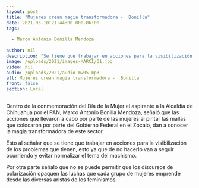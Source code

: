 ```yaml
---
layout: post
title: "Mujeres crean magia transformadora -  Bonilla"
date: 2021-03-10T21:44:00.000-06:00
tags:
  
  - Marco Antonio Bonilla Mendoza
  
author: nil
description: "Se tiene que trabajar en acciones para la visibilización de los problemas."
image: /uploads/2021/images-MARCI¿O1.jpg
video: nil
audio: /uploads/2021/audio-mw05.mp3
alt: Mujeres crean magia transformadora -  Bonilla
front: false
section: Local
---
```


Dentro de la conmemoración del Día de la Mujer el aspirante a la Alcaldía de Chihuahua por el PAN, Marco Antonio Bonilla Mendoza, señaló que las acciones que llevaron a cabo por parte de las mujeres al pintar las mallas que colocaron por parte del Gobierno Federal en el Zocalo, dan a conocer la magia transformadora de este sector.

Esto al señalar que se tiene que trabajar en acciones para la visibilización de los problemas que tienen, esto ya que de no hacerlo van a seguir ocurriendo y evitar normalizar el tema del machismo. 

Por otra parte señaló que no se puede permitir que los discursos de polarización opaquen las luchas que cada grupo de mujeres emprende desde las diversas aristas de los feminismos. 
